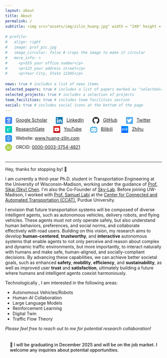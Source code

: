 ```yaml
---
layout: about
title: About
permalink: /
subtitle: <img src="assets/img/zilin_huang.jpg" width = "240" height = "240" align=right style="box-shadow:5px 5px 15px#888888;"/> <img src="assets/img/chinese_zilin_huang.png" width = "170" height = "50" /> <p>Ph.D. Student <br> Research Assistant <br>​Department of Civil and Environmental Engineering <br> University of Wisconsin-Madison <br> Office:&nbsp;Engineering Centers Building 1066 <br> Email:&nbsp;<a href="mailto:zilin.huang@wisc.edu">zilin.huang@wisc.edu</a></p>

# profile:
#   align: right
#   image: prof_pic.jpg
#   image_circular: false # crops the image to make it circular
#   more_info: >
#     <p>555 your office number</p>
#     <p>123 your address street</p>
#     <p>Your City, State 12345</p>

news: true # includes a list of news items
selected_papers: true # includes a list of papers marked as "selected={true}"
selected_projects: true # includes a selection of projects
team_facilities: true # includes team facilities section
social: true # includes social icons at the bottom of the page
---
```


<div style="margin-bottom: 2em;">
  <ul style="list-style-type: none; padding-left: 0; display: flex; flex-wrap: wrap; column-gap: 2em;">
    <li style="margin-bottom: 0.5em;"><img src="assets/img/icon/GoogleScholar-icon.png" width="22" height="22" style="vertical-align: middle; margin-right: 8px;"/> <a href="https://scholar.google.com/citations?user=RgO7ppoAAAAJ&hl=en">Google Scholar</a></li>
    <li style="margin-bottom: 0.5em;"><img src="assets/img/icon/LinkedIn-icon.png" width="22" height="22" style="vertical-align: middle; margin-right: 8px;"/> <a href="https://www.linkedin.com/in/zilin-huang/">LinkedIn</a></li>
    <li style="margin-bottom: 0.5em;"><img src="assets/img/icon/GitHub-icon.png" width="22" height="22" style="vertical-align: middle; margin-right: 8px;"/> <a href="https://github.com/zilin-huang">GitHub</a></li>
    <li style="margin-bottom: 0.5em;"><img src="assets/img/icon/Twitter-icon.png" width="22" height="22" style="vertical-align: middle; margin-right: 8px;"/>  <a href="https://x.com/Zilin_Huang_UWM">Twitter</a></li>
    <li style="margin-bottom: 0.5em;"><img src="assets/img/icon/ResearchGate-icon.jpg" width="22" height="22" style="vertical-align: middle; margin-right: 8px;"/> <a href="https://www.researchgate.net/profile/Zilin-Huang-8">ResearchGate</a></li>
    <li style="margin-bottom: 0.5em;"><img src="assets/img/icon/youtube-icon.png" width="22" height="22" style="vertical-align: middle; margin-right: 8px;"/> <a href="https://www.youtube.com/@zilin-huang">YouTube</a></li>
    <li style="margin-bottom: 0.5em;"><img src="assets/img/icon/Bilibili-icon.png" width="22" height="22" style="vertical-align: middle; margin-right: 8px;"/> <a href="https://space.bilibili.com/285270054">Bilibili</a></li>
    <li style="margin-bottom: 0.5em;"><img src="assets/img/icon/zhihu-icon.png" width="22" height="22" style="vertical-align: middle; margin-right: 8px;"/> <a href="https://www.zhihu.com/people/huang-zi-lin-10">Zhihu</a></li>
    <li style="margin-bottom: 0.5em;"><img src="assets/img/icon/web-icon.png" width="22" height="22" style="vertical-align: middle; margin-right: 8px;"/> Website: <a href="https://zilin-huang.github.io">www.huang-zilin.com</a></li>
    <li style="margin-bottom: 0.5em;"><img src="assets/img/icon/ORCID-icon.png" width="22" height="22" style="vertical-align: middle; margin-right: 8px;"/> ORCID: <a href="https://orcid.org/0000-0003-3754-4821">0000-0003-3754-4821</a></li>
  </ul>
</div>

---
Hey, thanks for stopping by! :wave:

I am currently a third-year Ph.D. student in Transportation Engineering at the University of Wisconsin-Madison, working under the guidance of [Prof. Sikai (Sky) Chen](https://directory.engr.wisc.edu/cee/Faculty/Chen_Sikai/). I'm also the Co-Founder of [Sky-Lab](https://sky-lab-uw.github.io/). Before joining UW-Madison, I worked with [Prof. Samuel Labi](https://engineering.purdue.edu/CE/People/ptProfile?resource_id=2416) at the [Center for Connected and Automated Transportation (CCAT)](https://ccat.umtri.umich.edu/?_ga=2.3994608.1136169267.1672760509-568050463.1668408267), Purdue University. 


<!-- My research interest lies at the intersection of <b>Artificial Intelligence (AI)</b>, <b>Robotics</b>, <b>Human-computer Interactions</b>, <b>Traffic Flow Theory</b>, <b>Control Theory</b>, <b>Cognitive Sciences</b>, and their applications to intelligent autonomous systems (e.g., autonomous vehicles, mobile robots, drones, cyber-physical systems). And, I have a strong passion for bridging the gap between technical findings and their practical implementation. Before embarking on my Ph.D. journey, I established two technology companies in China. :grin: -->

I envision that future transportation systems will be composed of diverse intelligent agents, such as autonomous vehicles, delivery robots, and flying vehicles. These agents must not only operate safely, but also understand human behaviors, preferences, and social norms, and collaborate effectively with road users. Building on this vision, my research aims to develop <b>human-centered</b>, <b>trustworthy</b>, and <b>interactive</b> autonomous systems that enable agents to not only perceive and reason about complex and dynamic traffic environments, but more importantly, to interact naturally with humans and make safe, human-aligned, and socially-compliant decisions. By advancing these capabilities, we can achieve better societal goals, such as enhanced <b>safety</b>, <b>mobility</b>, <b>efficiency</b>, and <b>sustainability</b>, as well as improved user <b>trust</b> and <b>satisfaction</b>, ultimately building a future where humans and intelligent agents coexist harmoniously.

Technologically , I am interested in the following areas:

<div> 
  <ul>
  <li>Autonomous Vehicles/Robots</li>
  <li>Human-AI Collaboration</li> 
  <li>Large Language Models</li>
  <li>Reinforcement Learning</li>
  <li>Digital Twin</li>
  <li>Traffic Flow Theory</li>
  </ul>
</div>

<p style="color: var(--global-theme-color); font-style: italic;">Please feel free to reach out to me for potential research collaboration!</p>

<div style="background-color: rgba(var(--global-theme-color-rgb), 0.1); border-left: 4px solid var(--global-theme-color); padding: 15px; border-radius: 5px; margin: 20px 0;">
  <p style="margin: 0; font-weight: 500;">🔔 I will be graduating in December 2025 and will be on the job market. I welcome any inquiries about potential opportunities.</p>
</div>

<!-- The ultimate goal of my research is to develop <b>Human-centered</b>, <b>Trustworthy</b>, and <b>Interactive</b> autonomous embodied agents that can perceive, understand, and reason about complex transportation environments; safely interact and collaborate with road users; and efficiently coordinate with other intelligent agents so that they can benefit society in daily life by enhancing travel <b>Safety</b>, <b>Mobility</b>, <b>Efficiency</b>, and <b>Sustainability</b>.<br />  -->

